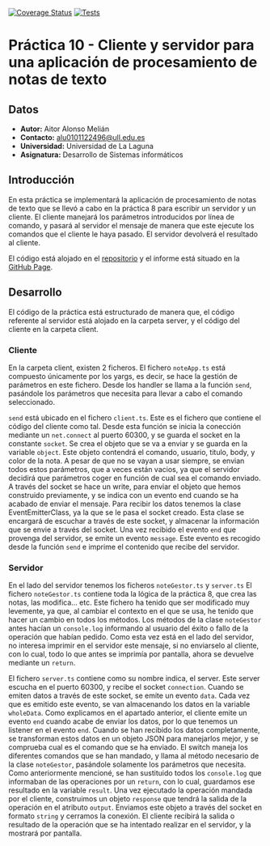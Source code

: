 [![Coverage Status](https://coveralls.io/repos/github/ULL-ESIT-INF-DSI-2021/ull-esit-inf-dsi-20-21-prct10-async-sockets-AitorAlonsoMelian/badge.svg?branch=master)](https://coveralls.io/github/ULL-ESIT-INF-DSI-2021/ull-esit-inf-dsi-20-21-prct10-async-sockets-AitorAlonsoMelian?branch=master)
[![Tests](https://github.com/ULL-ESIT-INF-DSI-2021/ull-esit-inf-dsi-20-21-prct10-async-sockets-AitorAlonsoMelian/actions/workflows/node.js.yml/badge.svg)](https://github.com/ULL-ESIT-INF-DSI-2021/ull-esit-inf-dsi-20-21-prct10-async-sockets-AitorAlonsoMelian/actions/workflows/node.js.yml)
# Práctica 10 - Cliente y servidor para una aplicación de procesamiento de notas de texto
## Datos
  * **Autor:** Aitor Alonso Melián
  * **Contacto:** alu0101122496@ull.edu.es
  * **Universidad:** Universidad de La Laguna
  * **Asignatura:** Desarrollo de Sistemas informáticos
  
## Introducción
En esta práctica se implementará la aplicación de procesamiento de notas de texto que se llevó a cabo en la práctica 8 para escribir un servidor y un cliente. El cliente manejará los parámetros introducidos por línea de comando, y pasará al servidor el mensaje de manera que este ejecute los comandos que el cliente le haya pasado. El servidor devolverá el resultado al cliente.

El código está alojado en el [repositorio](https://github.com/ULL-ESIT-INF-DSI-2021/ull-esit-inf-dsi-20-21-prct10-async-sockets-AitorAlonsoMelian) y el informe está situado en la [GitHub Page](https://ull-esit-inf-dsi-2021.github.io/ull-esit-inf-dsi-20-21-prct10-async-sockets-AitorAlonsoMelian/).

## Desarrollo
El código de la práctica está estructurado de manera que, el código referente al servidor está alojado en la carpeta server, y el código del cliente en la carpeta client.

### Cliente
En la carpeta client, existen 2 ficheros. El fichero `noteApp.ts` está compuesto únicamente por los yargs, es decir, se hace la gestión de parámetros en este fichero. Desde los handler se llama a la función `send`, pasándole los parámetros que necesita para llevar a cabo el comando seleccionado.

`send` está ubicado en el fichero `client.ts`. Este es el fichero que contiene el código del cliente como tal. Desde esta función se inicia la conección mediante un `net.connect` al puerto 60300, y se guarda el socket en la constante `socket`.
Se crea el objeto que se va a enviar y se guarda en la variable `object`. Este objeto contendrá el comando, usuario, titulo, body, y color de la nota. A pesar de que no se vayan a usar siempre, se envian todos estos parámetros, que a veces están vacios, ya que el servidor decidirá que parámetros coger en función de cual sea el comando enviado. A través del socket se hace un write, para enviar el objeto que hemos construido previamente, y se indica con un evento end cuando se ha acabado de enviar el mensaje.
Para recibir los datos tenemos la clase EventEmitterClass, ya la que se le pasa el socket creado. Esta clase se encargará de escuchar a través de este socket, y almacenar la información que se envie a través del socket. Una vez recibido el evento `end` que provenga del servidor, se emite un evento `message`. Este evento es recogido desde la función `send` e imprime el contenido que recibe del servidor.

### Servidor
En el lado del servidor tenemos los ficheros `noteGestor.ts` y `server.ts`
El fichero `noteGestor.ts` contiene toda la lógica de la práctica 8, que crea las notas, las modifica... etc. Este fichero ha tenido que ser modificado muy levemente, ya que, al cambiar el contexto en el que se usa, he tenido que hacer un cambio en todos los métodos. Los métodos de la clase `noteGestor` antes hacían un `console.log` informando al usuario del éxito o fallo de la operación que habían pedido. Como esta vez está en el lado del servidor, no interesa imprimir en el servidor este mensaje, si no enviarselo al cliente, con lo cual, todo lo que antes se imprimía por pantalla, ahora se devuelve mediante un `return`.

El fichero `server.ts` contiene como su nombre indica, el server. Este server escucha en el puerto 60300, y recibe el socket `connection`. Cuando se emiten datos a través de este socket, se emite un evento `data`. Cada vez que es emitido este evento, se van almacenando los datos en la variable `wholeData`. Como explicamos en el apartado anterior, el cliente emite un evento `end` cuando acabe de enviar los datos, por lo que tenemos un listener en el evento `end`. Cuando se han recibido los datos completamente, se transforman estos datos en un objeto JSON para manejarlos mejor, y se comprueba cual es el comando que se ha enviado. El switch maneja los diferentes comandos que se han mandado, y llama al método necesario de la clase `noteGestor`, pasándole solamente los parámetros que necesita. Como anteriormente mencioné, se han sustituido todos los `console.log` que informaban de las operaciones por un `return`, con lo cual, guardamos ese resultado en la variable `result`. Una vez ejecutado la operación mandada por el cliente, construimos un objeto `response` que tendrá la salida de la operación en el atributo `output`. Enviamos este objeto a través del socket en formato `string` y cerramos la conexión.
El cliente recibirá la salida o resultado de la operación que se ha intentado realizar en el servidor, y la mostrará por pantalla.
